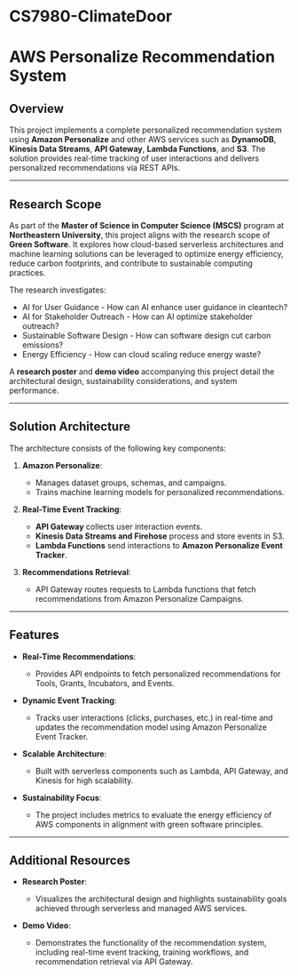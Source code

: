 # CS7980-ClimateDoor

# AWS Personalize Recommendation System

## Overview

This project implements a complete personalized recommendation system using **Amazon Personalize** and other AWS services such as **DynamoDB**, **Kinesis Data Streams**, **API Gateway**, **Lambda Functions**, and **S3**. The solution provides real-time tracking of user interactions and delivers personalized recommendations via REST APIs.

---

## Research Scope

As part of the **Master of Science in Computer Science (MSCS)** program at **Northeastern University**, this project aligns with the research scope of **Green Software**. It explores how cloud-based serverless architectures and machine learning solutions can be leveraged to optimize energy efficiency, reduce carbon footprints, and contribute to sustainable computing practices.

The research investigates:
- AI for User Guidance - How can AI enhance user guidance in cleantech?
- AI for Stakeholder Outreach - How can AI optimize stakeholder outreach?
- Sustainable Software Design - How can software design cut carbon emissions?
- Energy Efficiency - How can cloud scaling reduce energy waste?

A **research poster** and **demo video** accompanying this project detail the architectural design, sustainability considerations, and system performance.

---

## Solution Architecture

The architecture consists of the following key components:

1. **Amazon Personalize**:
   - Manages dataset groups, schemas, and campaigns.
   - Trains machine learning models for personalized recommendations.

2. **Real-Time Event Tracking**:
   - **API Gateway** collects user interaction events.
   - **Kinesis Data Streams and Firehose** process and store events in S3.
   - **Lambda Functions** send interactions to **Amazon Personalize Event Tracker**.

3. **Recommendations Retrieval**:
   - API Gateway routes requests to Lambda functions that fetch recommendations from Amazon Personalize Campaigns.

---

## Features

- **Real-Time Recommendations**:
  - Provides API endpoints to fetch personalized recommendations for Tools, Grants, Incubators, and Events.
  
- **Dynamic Event Tracking**:
  - Tracks user interactions (clicks, purchases, etc.) in real-time and updates the recommendation model using Amazon Personalize Event Tracker.

- **Scalable Architecture**:
  - Built with serverless components such as Lambda, API Gateway, and Kinesis for high scalability.

- **Sustainability Focus**:
  - The project includes metrics to evaluate the energy efficiency of AWS components in alignment with green software principles.

---

## Additional Resources

- **Research Poster**:
  - Visualizes the architectural design and highlights sustainability goals achieved through serverless and managed AWS services.

- **Demo Video**:
  - Demonstrates the functionality of the recommendation system, including real-time event tracking, training workflows, and recommendation retrieval via API Gateway.
